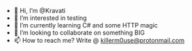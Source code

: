 - 👋 Hi, I’m @Kravati
- 👀 I’m interested in testing
- 🌱 I’m currently learning C# and some HTTP magic
- 💞️ I’m looking to collaborate on something BIG
- 📫 How to reach me? Write @ killerm0use@protonmail.com

<!---
Kravati/Kravati is a ✨ special ✨ repository because its `README.md` (this file) appears on your GitHub profile.
You can click the Preview link to take a look at your changes.
--->
